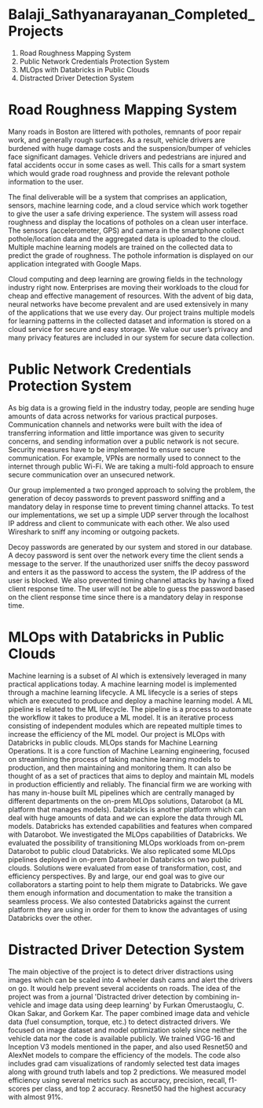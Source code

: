 # Balaji_Sathyanarayanan_Completed_Projects

1.	Road Roughness Mapping System
2.	Public Network Credentials Protection System
3.	MLOps with Databricks in Public Clouds
4.	Distracted Driver Detection System

# Road Roughness Mapping System

Many roads in Boston are littered with potholes, remnants of poor repair work, and generally rough surfaces. As a result, vehicle drivers are burdened with huge damage costs and the suspension/bumper of vehicles face significant damages. Vehicle drivers and pedestrians are injured and fatal accidents occur in some cases as well. This calls for a smart system which would grade road roughness and provide the relevant pothole information to the user. 

The final deliverable will be a system that comprises an application, sensors, machine learning code, and a cloud service which work together to give the user a safe driving experience. The system will assess road roughness and display the locations of potholes on a clean user interface. The sensors (accelerometer, GPS) and camera in the smartphone collect pothole/location data and the aggregated data is uploaded to the cloud. Multiple machine learning models are trained on the collected data to predict the grade of roughness. The pothole information is displayed on our application integrated with Google Maps. 

Cloud computing and deep learning are growing fields in the technology industry right now. Enterprises are moving their workloads to the cloud for cheap and effective management of resources. With the advent of big data, neural networks have become prevalent and are used extensively in many of the applications that we use every day. Our project trains multiple models for learning patterns in the collected dataset and information is stored on a cloud service for secure and easy storage. We value our user’s privacy and many privacy features are included in our system for secure data collection. 

# Public Network Credentials Protection System

As big data is a growing field in the industry today, people are sending huge amounts of data across networks for various practical purposes. Communication channels and networks were built with the idea of transferring information and little importance was given to security concerns, and sending information over a public network is not secure. Security measures have to be implemented to ensure secure communication. For example, VPNs are normally used to connect to the internet through public Wi-Fi. We are taking a multi-fold approach to ensure secure communication over an unsecured network. 

Our group implemented a two pronged approach to solving the problem, the generation of decoy passwords to prevent password sniffing and a mandatory delay in response time to prevent timing channel attacks. To test our implementations, we set up a simple UDP server through the localhost IP address and client to communicate with each other. We also used Wireshark to sniff any incoming or outgoing packets.

Decoy passwords are generated by our system and stored in our database. A decoy password is sent over the network every time the client sends a message to the server. If the unauthorized user sniffs the decoy password and enters it as the password to access the system, the IP address of the user is blocked. We also prevented timing channel attacks by having a fixed client response time. The user will not be able to guess the password based on the client response time since there is a mandatory delay in response time. 


# MLOps with Databricks in Public Clouds

Machine learning is a subset of AI which is extensively leveraged in many practical applications today. A machine learning model is implemented through a machine learning lifecycle. A ML lifecycle is a series of steps which are executed to produce and deploy a machine learning model. A ML pipeline is related to the ML lifecycle. The pipeline is a process to automate the workflow it takes to produce a ML model. It is an iterative process consisting of independent modules which are repeated multiple times to increase the efficiency of the ML model.
Our project is MLOps with Databricks in public clouds. MLOps stands for Machine Learning Operations. It is a core function of Machine Learning engineering, focused on streamlining the process of taking machine learning models to production, and then maintaining and monitoring them. It can also be thought of as a set of practices that aims to deploy and maintain ML models in production efficiently and reliably.
The financial firm we are working with has many in-house built ML pipelines which are centrally managed by different departments on the on-prem MLOps solutions, Datarobot (a ML platform that manages models). Databricks is another platform which can deal with huge amounts of data and we can explore the data through ML models. Databricks has extended capabilities and features when compared with Datarobot. We investigated the MLOps capabilities of Databricks. We evaluated the possibility of transitioning MLOps workloads from on-prem Datarobot to public cloud Databricks. We also replicated some MLOps pipelines deployed in on-prem Datarobot in Databricks on two public clouds. Solutions were evaluated from ease of transformation, cost, and efficiency perspectives.
By and large, our end goal was to give our collaborators a starting point to help them migrate to Databricks. We gave them enough information and documentation to make the transition a seamless process. We also contested Databricks against the current platform they are using in order for them to know the advantages of using Databricks over the other.

# Distracted Driver Detection System

The main objective of the project is to detect driver distractions using images which can be scaled into 4 wheeler dash cams and alert the drivers on go. It would help prevent several accidents on roads. The idea of the project was from a journal 'Distracted driver detection by combining in-vehicle and image data using deep learning' by Furkan Omerustaoglu, C. Okan Sakar, and Gorkem Kar. 
The paper combined image data and vehicle data (fuel consumption, torque, etc.) to detect distracted drivers. We focused on image dataset and model optimization solely since neither the vehicle data nor the code is available publicly. We trained VGG-16 and Inception V3 models mentioned in the paper, and also used Resnet50 and AlexNet models to compare the efficiency of the models. 
The code also includes grad cam visualizations of randomly selected test data images along with ground truth labels and top 2 predictions. We measured model efficiency using several metrics such as accuracy, precision, recall, f1-scores per class, and top 2 accuracy. Resnet50 had the highest accuracy with almost 91%.




	
	


